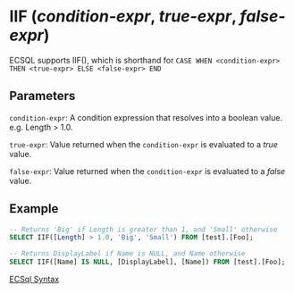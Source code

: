 # IIF (_condition-expr_, _true-expr_, _false-expr_)

ECSQL supports IIF(), which is shorthand for `CASE WHEN <condition-expr> THEN <true-expr> ELSE <false-expr> END`

## Parameters

`condition-expr`: A condition expression that resolves into a boolean value. e.g. Length > 1.0.

`true-expr`: Value returned when the `condition-expr` is evaluated to a _true_ value.

`false-expr`: Value returned when the `condition-expr` is evaluated to a _false_ value.

## Example

```sql
-- Returns 'Big' if Length is greater than 1, and 'Small' otherwise
SELECT IIF([Length] > 1.0, 'Big', 'Small') FROM [test].[Foo];

-- Returns DisplayLabel if Name is NULL, and Name otherwise
SELECT IIF([Name] IS NULL, [DisplayLabel], [Name]) FROM [test].[Foo];
```

[ECSql Syntax](./index.md)
